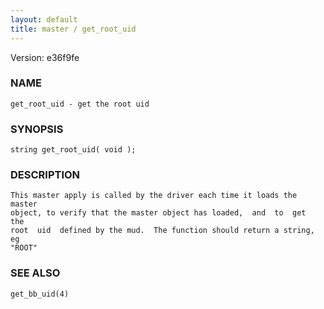 ```yaml
---
layout: default
title: master / get_root_uid
---
```


Version: e36f9fe




### NAME
    get_root_uid - get the root uid


### SYNOPSIS
    string get_root_uid( void );


### DESCRIPTION
    This master apply is called by the driver each time it loads the master
    object, to verify that the master object has loaded,  and  to  get  the
    root  uid  defined by the mud.  The function should return a string, eg
    "ROOT"


### SEE ALSO
    get_bb_uid(4)



